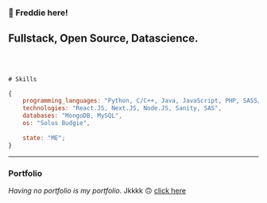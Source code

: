 ###  👋 Freddie here!

## Fullstack, Open Source, Datascience.

<br />

```javascript

# Skills

{
    programming_languages: "Python, C/C++, Java, JavaScript, PHP, SASS/SCSS",
    technologies: "React.JS, Next.JS, Node.JS, Sanity, SAS",
    databases: "MongoDB, MySQL",
    os: "Solus Budgie",
    
    state: "ME";
}
```

---
### Portfolio

*Having no portfolio is my portfolio*. Jkkkk 🙃 [click here](/linktoportfolio.md)

